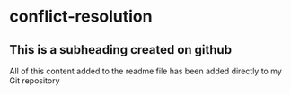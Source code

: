 # conflict-resolution

## This is a subheading created on github

All of this content added to the readme file has been added directly to my Git repository
